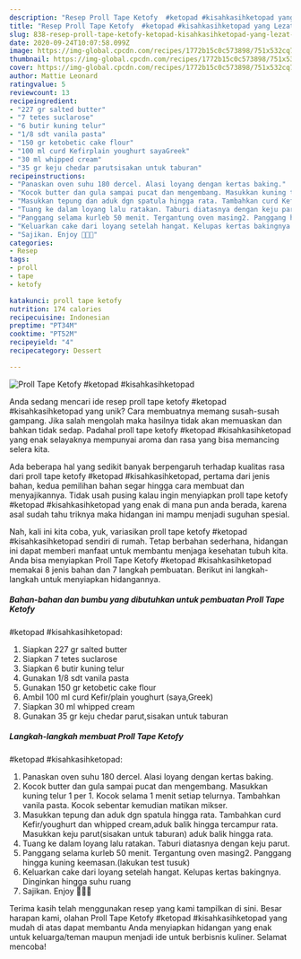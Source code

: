 ```yaml
---
description: "Resep Proll Tape Ketofy  #ketopad #kisahkasihketopad yang Lezat Sekali"
title: "Resep Proll Tape Ketofy  #ketopad #kisahkasihketopad yang Lezat Sekali"
slug: 838-resep-proll-tape-ketofy-ketopad-kisahkasihketopad-yang-lezat-sekali
date: 2020-09-24T10:07:58.099Z
image: https://img-global.cpcdn.com/recipes/1772b15c0c573898/751x532cq70/proll-tape-ketofy-ketopad-kisahkasihketopad-foto-resep-utama.jpg
thumbnail: https://img-global.cpcdn.com/recipes/1772b15c0c573898/751x532cq70/proll-tape-ketofy-ketopad-kisahkasihketopad-foto-resep-utama.jpg
cover: https://img-global.cpcdn.com/recipes/1772b15c0c573898/751x532cq70/proll-tape-ketofy-ketopad-kisahkasihketopad-foto-resep-utama.jpg
author: Mattie Leonard
ratingvalue: 5
reviewcount: 13
recipeingredient:
- "227 gr salted butter"
- "7 tetes suclarose"
- "6 butir kuning telur"
- "1/8 sdt vanila pasta"
- "150 gr ketobetic cake flour"
- "100 ml curd Kefirplain youghurt sayaGreek"
- "30 ml whipped cream"
- "35 gr keju chedar parutsisakan untuk taburan"
recipeinstructions:
- "Panaskan oven suhu 180 dercel. Alasi loyang dengan kertas baking."
- "Kocok butter dan gula sampai pucat dan mengembang. Masukkan kuning telur 1 per 1. Kocok selama 1 menit setiap telurnya. Tambahkan vanila pasta. Kocok sebentar kemudian matikan mikser."
- "Masukkan tepung dan aduk dgn spatula hingga rata. Tambahkan curd Kefir/youghurt dan whipped cream,aduk balik hingga tercampur rata. Masukkan keju parut(sisakan untuk taburan) aduk balik hingga rata."
- "Tuang ke dalam loyang lalu ratakan. Taburi diatasnya dengan keju parut."
- "Panggang selama kurleb 50 menit. Tergantung oven masing2. Panggang hingga kuning keemasan.(lakukan test tusuk)"
- "Keluarkan cake dari loyang setelah hangat. Kelupas kertas bakingnya. Dinginkan hingga suhu ruang"
- "Sajikan. Enjoy 👌🏻😍"
categories:
- Resep
tags:
- proll
- tape
- ketofy

katakunci: proll tape ketofy 
nutrition: 174 calories
recipecuisine: Indonesian
preptime: "PT34M"
cooktime: "PT52M"
recipeyield: "4"
recipecategory: Dessert

---
```



![Proll Tape Ketofy 
#ketopad #kisahkasihketopad](https://img-global.cpcdn.com/recipes/1772b15c0c573898/751x532cq70/proll-tape-ketofy-ketopad-kisahkasihketopad-foto-resep-utama.jpg)

Anda sedang mencari ide resep proll tape ketofy 
#ketopad #kisahkasihketopad yang unik? Cara membuatnya memang susah-susah gampang. Jika salah mengolah maka hasilnya tidak akan memuaskan dan bahkan tidak sedap. Padahal proll tape ketofy 
#ketopad #kisahkasihketopad yang enak selayaknya mempunyai aroma dan rasa yang bisa memancing selera kita.



Ada beberapa hal yang sedikit banyak berpengaruh terhadap kualitas rasa dari proll tape ketofy 
#ketopad #kisahkasihketopad, pertama dari jenis bahan, kedua pemilihan bahan segar hingga cara membuat dan menyajikannya. Tidak usah pusing kalau ingin menyiapkan proll tape ketofy 
#ketopad #kisahkasihketopad yang enak di mana pun anda berada, karena asal sudah tahu triknya maka hidangan ini mampu menjadi suguhan spesial.


Nah, kali ini kita coba, yuk, variasikan proll tape ketofy 
#ketopad #kisahkasihketopad sendiri di rumah. Tetap berbahan sederhana, hidangan ini dapat memberi manfaat untuk membantu menjaga kesehatan tubuh kita. Anda bisa menyiapkan Proll Tape Ketofy 
#ketopad #kisahkasihketopad memakai 8 jenis bahan dan 7 langkah pembuatan. Berikut ini langkah-langkah untuk menyiapkan hidangannya.

<!--inarticleads1-->

##### Bahan-bahan dan bumbu yang dibutuhkan untuk pembuatan Proll Tape Ketofy 
#ketopad #kisahkasihketopad:

1. Siapkan 227 gr salted butter
1. Siapkan 7 tetes suclarose
1. Siapkan 6 butir kuning telur
1. Gunakan 1/8 sdt vanila pasta
1. Gunakan 150 gr ketobetic cake flour
1. Ambil 100 ml curd Kefir/plain youghurt (saya,Greek)
1. Siapkan 30 ml whipped cream
1. Gunakan 35 gr keju chedar parut,sisakan untuk taburan




<!--inarticleads2-->

##### Langkah-langkah membuat Proll Tape Ketofy 
#ketopad #kisahkasihketopad:

1. Panaskan oven suhu 180 dercel. Alasi loyang dengan kertas baking.
1. Kocok butter dan gula sampai pucat dan mengembang. Masukkan kuning telur 1 per 1. Kocok selama 1 menit setiap telurnya. Tambahkan vanila pasta. Kocok sebentar kemudian matikan mikser.
1. Masukkan tepung dan aduk dgn spatula hingga rata. Tambahkan curd Kefir/youghurt dan whipped cream,aduk balik hingga tercampur rata. Masukkan keju parut(sisakan untuk taburan) aduk balik hingga rata.
1. Tuang ke dalam loyang lalu ratakan. Taburi diatasnya dengan keju parut.
1. Panggang selama kurleb 50 menit. Tergantung oven masing2. Panggang hingga kuning keemasan.(lakukan test tusuk)
1. Keluarkan cake dari loyang setelah hangat. Kelupas kertas bakingnya. Dinginkan hingga suhu ruang
1. Sajikan. Enjoy 👌🏻😍




Terima kasih telah menggunakan resep yang kami tampilkan di sini. Besar harapan kami, olahan Proll Tape Ketofy 
#ketopad #kisahkasihketopad yang mudah di atas dapat membantu Anda menyiapkan hidangan yang enak untuk keluarga/teman maupun menjadi ide untuk berbisnis kuliner. Selamat mencoba!
